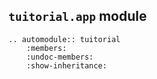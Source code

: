 ## `tuitorial.app` module

```{eval-rst}
.. automodule:: tuitorial
    :members:
    :undoc-members:
    :show-inheritance:
```
